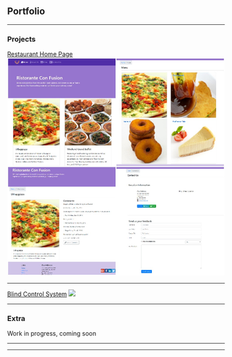 ## Portfolio

---

### Projects

[Restaurant Home Page](/React-confusion)
<img src="images/React-confusion.jpg"/>

---
[Blind Control System](/ETDProj)
<img src="/ETDProj/img/product.jpg"/>

<!---
---
[Car Rental Application](/pdf/sample_presentation.pdf)
<img src="images/dummy_thumbnail.jpg?raw=true"/>

[Hotel Reservation Application](http://example.com/)
<img src="images/dummy_thumbnail.jpg?raw=true"/>
-->
---

### Extra

Work in progress, coming soon
<!---
- [Project 1 Title](http://example.com/)
- [Project 2 Title](http://example.com/)
- [Project 3 Title](http://example.com/)
- [Project 4 Title](http://example.com/)
- [Project 5 Title](http://example.com/)
-->
---




---